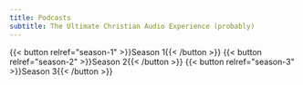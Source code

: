 ```yaml
---
title: Podcasts
subtitle: The Ultimate Christian Audio Experience (probably)
---
```


<section class="flex justify-center">  

  {{< button relref="season-1" >}}Season 1{{< /button >}} 
  {{< button relref="season-2" >}}Season 2{{< /button >}} 
  {{< button relref="season-3" >}}Season 3{{< /button >}}

</section>